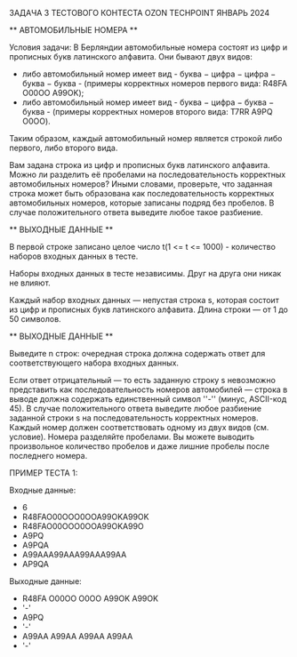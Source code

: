ЗАДАЧА 3 ТЕСТОВОГО КОНТЕСТА OZON TECHPOINT ЯНВАРЬ 2024

** АВТОМОБИЛЬНЫЕ НОМЕРА **

Условия задачи:
В Берляндии автомобильные номера состоят из цифр и прописных букв латинского алфавита.
Они бывают двух видов:
- либо автомобильный номер имеет вид - буква − цифра − цифра − буква − буква - (примеры корректных номеров первого вида: R48FA O00OO A99OK);
- либо автомобильный номер имеет вид - буква − цифра − буква − буква - (примеры корректных номеров второго вида: T7RR A9PQ O0OO).

Таким образом, каждый автомобильный номер является строкой либо первого, либо второго вида.

Вам задана строка из цифр и прописных букв латинского алфавита. Можно ли разделить её пробелами на последовательность корректных автомобильных номеров?
Иными словами, проверьте, что заданная строка может быть образована как последовательность корректных автомобильных номеров, которые записаны подряд без пробелов.
В случае положительного ответа выведите любое такое разбиение.


** ВЫХОДНЫЕ ДАННЫЕ **

В первой строке записано целое число t(1 <= t <= 1000) - количество наборов входных данных в тесте.

Наборы входных данных в тесте независимы. Друг на друга они никак не влияют.

Каждый набор входных данных — непустая строка s, которая состоит из цифр и прописных букв латинского алфавита. Длина строки — от 1 до 50 символов.


** ВЫХОДНЫЕ ДАННЫЕ **

Выведите n строк: очередная строка должна содержать ответ для соответствующего набора входных данных.

Если ответ отрицательный — то есть заданную строку s невозможно представить как последовательность номеров автомобилей — строка в выводе должна содержать единственный символ ''-'' (минус, ASCII-код 45).
В случае положительного ответа выведите любое разбиение заданной строки s на последовательность корректных номеров.
Каждый номер должен соответствовать одному из двух видов (см. условие). Номера разделяйте пробелами.
Вы можете выводить произвольное количество пробелов и даже лишние пробелы после последнего номера.

ПРИМЕР ТЕСТА 1:

Входные данные:
- 6
- R48FAO00OOO0OOA99OKA99OK
- R48FAO00OOO0OOA99OKA99O
- A9PQ
- A9PQA
- A99AAA99AAA99AAA99AA
- AP9QA

Выходные данные:
- R48FA O00OO O0OO A99OK A99OK
- '-'
- A9PQ
- '-'
- A99AA A99AA A99AA A99AA
- '-'
